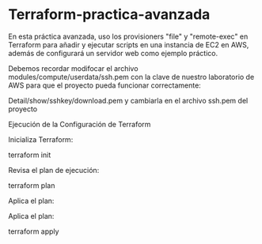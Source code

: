 # Terraform-practica-avanzada
En esta práctica avanzada, uso los provisioners "file" y "remote-exec" en Terraform para añadir y ejecutar scripts en una instancia de EC2 en AWS, además de configurará un servidor web como ejemplo práctico.

Debemos recordar modifocar el archivo modules/compute/userdata/ssh.pem con la clave de nuestro laboratorio de AWS para que el proyecto pueda funcionar correctamente:

Detail/show/sshkey/download.pem y cambiarla en el archivo ssh.pem del proyecto

Ejecución de la Configuración de Terraform

Inicializa Terraform:

terraform init

Revisa el plan de ejecución:

terraform plan

Aplica el plan:

Aplica el plan:

terraform apply



